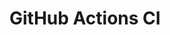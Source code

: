 # GitHub Actions CI
































































































































































































































































































































































































































































































































































































































































































































































































































































































































































































































































































































































































































































































































































































































































































































































































































































































































































































































































































































































































































































































































